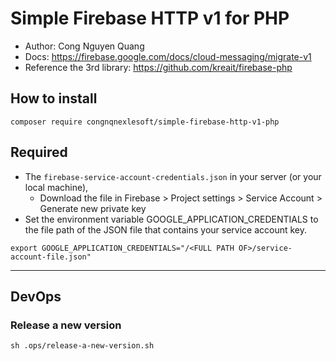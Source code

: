 # Simple Firebase HTTP v1 for PHP
- Author: Cong Nguyen Quang
- Docs: https://firebase.google.com/docs/cloud-messaging/migrate-v1
- Reference the 3rd library: https://github.com/kreait/firebase-php

## How to install
```shell
composer require congnqnexlesoft/simple-firebase-http-v1-php
```

## Required
- The `firebase-service-account-credentials.json` in your server (or your local machine),
  - Download the file in Firebase > Project settings > Service Account > Generate new private key
- Set the environment variable GOOGLE_APPLICATION_CREDENTIALS to the file path of the JSON file that contains your service account key.
```shell
export GOOGLE_APPLICATION_CREDENTIALS="/<FULL PATH OF>/service-account-file.json"
```

---

## DevOps
### Release a new version
```shell
sh .ops/release-a-new-version.sh
```
